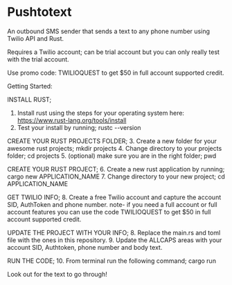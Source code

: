 # Pushtotext
An outbound SMS sender that sends a text to any phone number using Twilio API and Rust.

Requires a Twilio account; can be trial account but you can only really test with the trial account.

Use promo code: TWILIOQUEST to get $50 in full account supported credit.


Getting Started:

INSTALL RUST;
1. Install rust using the steps for your operating system here: https://www.rust-lang.org/tools/install
2. Test your install by running; rustc --version 

CREATE YOUR RUST PROJECTS FOLDER;
3. Create a new folder for your awesome rust projects; mkdir projects
4. Change directory to your projects folder; cd projects
5. (optional) make sure you are in the right folder; pwd

CREATE YOUR RUST PROJECT;
6. Create a new rust application by running; cargo new APPLICATION_NAME
7. Change directory to your new project; cd APPLICATION_NAME

GET TWILIO INFO;
8. Create a free Twilio account and capture the account SID, AuthToken and phone number.
note- if you need a full account or full account features you can use the code TWILIOQUEST to get $50 in full account supported credit.

UPDATE THE PROJECT WITH YOUR INFO;
8. Replace the main.rs and toml file with the ones in this repository.
9. Update the ALLCAPS areas with your account SID, Authtoken, phone number and body text.

RUN THE CODE;
10. From terminal run the following command; cargo run

Look out for the text to go through!








